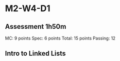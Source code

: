 # M2-W4-D1

## Assessment 1h50m

MC: 9 points
Spec: 6 points
Total: 15 points
Passing: 12

## Intro to Linked Lists
